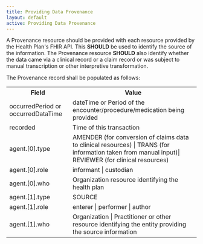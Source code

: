 ```yaml
---
title: Providing Data Provenance
layout: default
active: Providing Data Provenance
---
```


A Provenance resource should be provided with each resource provided by the Health Plan's FHIR API. This **SHOULD** be used to identify the source of the information. The Provenance resource **SHOULD** also identify whether the data came via a clinical record or a claim record or was subject to manual transcription or other interpretive transformation.

The Provenance record shall be populated as follows:

<table>
<tr>
	<th>Field</th>
	<th>Value</th>
</tr>
<tr>
	<td>occurredPeriod or occurredDataTime</td>	
		<td>dateTime or Period of the encounter/procedure/medication being provided</td>
</tr>
<tr>
	<td>recorded</td>
	<td>Time of this transaction</td>
</tr>
<tr>
	<td>agent.[0].type</td>
	<td>AMENDER (for conversion of claims data to clinical resources) | TRANS (for information taken from manual input)| REVIEWER (for clinical resources)</td>
</tr>
<tr>
	<td>agent.[0].role</td>
	<td>informant | custodian</td>
</tr>
<tr>
    <td>agent.[0].who</td>
	<td>Organization resource identifying the health plan</td>
</tr>
<tr>
	<td>agent.[1].type</td>	
	<td>SOURCE</td>
</tr>
<tr>
	<td>agent.[1].role</td>	
	<td>enterer | performer | author</td>
</tr>
<tr>
	<td>agent.[1].who</td>
	<td>Organization | Practitioner or other resource identifying the entity providing the source information</td>
</tr>
</table>